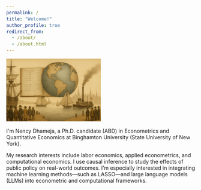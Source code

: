 ```yaml
---
permalink: /
title: "Welcome!"
author_profile: true
redirect_from: 
  - /about/
  - /about.html
---
```

<img src="/images/banner.png" alt="Profile Picture" width="50%">




I'm Nency Dhameja, a Ph.D. candidate (ABD) in Econometrics and Quantitative Economics at Binghamton University (State University of New York).

My research interests include labor economics, applied econometrics, and computational economics. I use causal inference to study the effects of public policy on real-world outcomes. I’m especially interested in integrating machine learning methods—such as LASSO—and large language models (LLMs) into econometric and computational frameworks.
